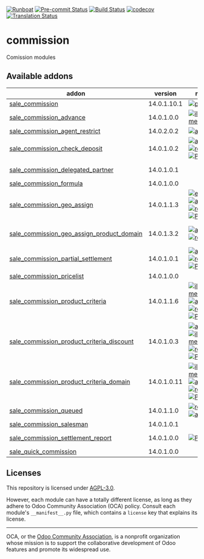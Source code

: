 
[![Runboat](https://img.shields.io/badge/runboat-Try%20me-875A7B.png)](https://runboat.odoo-community.org/builds?repo=OCA/commission&target_branch=14.0)
[![Pre-commit Status](https://github.com/OCA/commission/actions/workflows/pre-commit.yml/badge.svg?branch=14.0)](https://github.com/OCA/commission/actions/workflows/pre-commit.yml?query=branch%3A14.0)
[![Build Status](https://github.com/OCA/commission/actions/workflows/test.yml/badge.svg?branch=14.0)](https://github.com/OCA/commission/actions/workflows/test.yml?query=branch%3A14.0)
[![codecov](https://codecov.io/gh/OCA/commission/branch/14.0/graph/badge.svg)](https://codecov.io/gh/OCA/commission)
[![Translation Status](https://translation.odoo-community.org/widgets/commission-14-0/-/svg-badge.svg)](https://translation.odoo-community.org/engage/commission-14-0/?utm_source=widget)

<!-- /!\ do not modify above this line -->

# commission

Comission modules

<!-- /!\ do not modify below this line -->

<!-- prettier-ignore-start -->

[//]: # (addons)

Available addons
----------------
addon | version | maintainers | summary
--- | --- | --- | ---
[sale_commission](sale_commission/) | 14.0.1.10.1 | [![pedrobaeza](https://github.com/pedrobaeza.png?size=30px)](https://github.com/pedrobaeza) | Sales commissions
[sale_commission_advance](sale_commission_advance/) | 14.0.1.0.0 | [![ilyasprogrammer](https://github.com/ilyasprogrammer.png?size=30px)](https://github.com/ilyasprogrammer) | Down payment invoice commission
[sale_commission_agent_restrict](sale_commission_agent_restrict/) | 14.0.2.0.2 | [![aleuffre](https://github.com/aleuffre.png?size=30px)](https://github.com/aleuffre) | Sales Commissions Agent Restrict
[sale_commission_check_deposit](sale_commission_check_deposit/) | 14.0.1.0.2 | [![aleuffre](https://github.com/aleuffre.png?size=30px)](https://github.com/aleuffre) [![renda-dev](https://github.com/renda-dev.png?size=30px)](https://github.com/renda-dev) [![PicchiSeba](https://github.com/PicchiSeba.png?size=30px)](https://github.com/PicchiSeba) | Sales commission check deposit
[sale_commission_delegated_partner](sale_commission_delegated_partner/) | 14.0.1.0.1 |  | Allow to delegate the invoices of agent to a delegate partner
[sale_commission_formula](sale_commission_formula/) | 14.0.1.0.0 |  | Sale commissions computed by formulas
[sale_commission_geo_assign](sale_commission_geo_assign/) | 14.0.1.1.3 | [![eLBati](https://github.com/eLBati.png?size=30px)](https://github.com/eLBati) [![aleuffre](https://github.com/aleuffre.png?size=30px)](https://github.com/aleuffre) [![renda-dev](https://github.com/renda-dev.png?size=30px)](https://github.com/renda-dev) [![PicchiSeba](https://github.com/PicchiSeba.png?size=30px)](https://github.com/PicchiSeba) | Assign agents to partners according to their location
[sale_commission_geo_assign_product_domain](sale_commission_geo_assign_product_domain/) | 14.0.1.3.2 | [![aleuffre](https://github.com/aleuffre.png?size=30px)](https://github.com/aleuffre) [![renda-dev](https://github.com/renda-dev.png?size=30px)](https://github.com/renda-dev) | Bridge module between sale_commission_product_criteria_domain and sale_commission_geo_assign
[sale_commission_partial_settlement](sale_commission_partial_settlement/) | 14.0.1.0.1 | [![aleuffre](https://github.com/aleuffre.png?size=30px)](https://github.com/aleuffre) [![renda-dev](https://github.com/renda-dev.png?size=30px)](https://github.com/renda-dev) [![PicchiSeba](https://github.com/PicchiSeba.png?size=30px)](https://github.com/PicchiSeba) | Sales commissions based on paid amount
[sale_commission_pricelist](sale_commission_pricelist/) | 14.0.1.0.0 |  | Sales commissions by pricelist
[sale_commission_product_criteria](sale_commission_product_criteria/) | 14.0.1.1.6 | [![ilyasProgrammer](https://github.com/ilyasProgrammer.png?size=30px)](https://github.com/ilyasProgrammer) [![aleuffre](https://github.com/aleuffre.png?size=30px)](https://github.com/aleuffre) [![renda-dev](https://github.com/renda-dev.png?size=30px)](https://github.com/renda-dev) [![PicchiSeba](https://github.com/PicchiSeba.png?size=30px)](https://github.com/PicchiSeba) | Advanced commissions rules
[sale_commission_product_criteria_discount](sale_commission_product_criteria_discount/) | 14.0.1.0.3 | [![aleuffre](https://github.com/aleuffre.png?size=30px)](https://github.com/aleuffre) [![ilyasProgrammer](https://github.com/ilyasProgrammer.png?size=30px)](https://github.com/ilyasProgrammer) [![renda-dev](https://github.com/renda-dev.png?size=30px)](https://github.com/renda-dev) [![PicchiSeba](https://github.com/PicchiSeba.png?size=30px)](https://github.com/PicchiSeba) | Advanced commissions rules with discount
[sale_commission_product_criteria_domain](sale_commission_product_criteria_domain/) | 14.0.1.0.11 | [![ilyasProgrammer](https://github.com/ilyasProgrammer.png?size=30px)](https://github.com/ilyasProgrammer) [![aleuffre](https://github.com/aleuffre.png?size=30px)](https://github.com/aleuffre) [![renda-dev](https://github.com/renda-dev.png?size=30px)](https://github.com/renda-dev) [![PicchiSeba](https://github.com/PicchiSeba.png?size=30px)](https://github.com/PicchiSeba) | Sale Commission Product Criteria Domain
[sale_commission_queued](sale_commission_queued/) | 14.0.1.1.0 | [![renda-dev](https://github.com/renda-dev.png?size=30px)](https://github.com/renda-dev) [![aleuffre](https://github.com/aleuffre.png?size=30px)](https://github.com/aleuffre) | Sales commissions queued
[sale_commission_salesman](sale_commission_salesman/) | 14.0.1.0.1 |  | Sales commissions from salesman
[sale_commission_settlement_report](sale_commission_settlement_report/) | 14.0.1.0.0 | [![PicchiSeba](https://github.com/PicchiSeba.png?size=30px)](https://github.com/PicchiSeba) | Settings to customize the settlement report
[sale_quick_commission](sale_quick_commission/) | 14.0.1.0.0 |  | Makes modules compatible

[//]: # (end addons)

<!-- prettier-ignore-end -->

## Licenses

This repository is licensed under [AGPL-3.0](LICENSE).

However, each module can have a totally different license, as long as they adhere to Odoo Community Association (OCA)
policy. Consult each module's `__manifest__.py` file, which contains a `license` key
that explains its license.

----
OCA, or the [Odoo Community Association](http://odoo-community.org/), is a nonprofit
organization whose mission is to support the collaborative development of Odoo features
and promote its widespread use.
